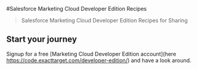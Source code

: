 
#Salesforce Marketing Cloud Developer Edition Recipes

> Salesforce Marketing Cloud Developer Edition Recipes for Sharing

## Start your journey

Signup for a free [Marketing Cloud Developer Edition account](here https://code.exacttarget.com/developer-edition/) and have a look around.

